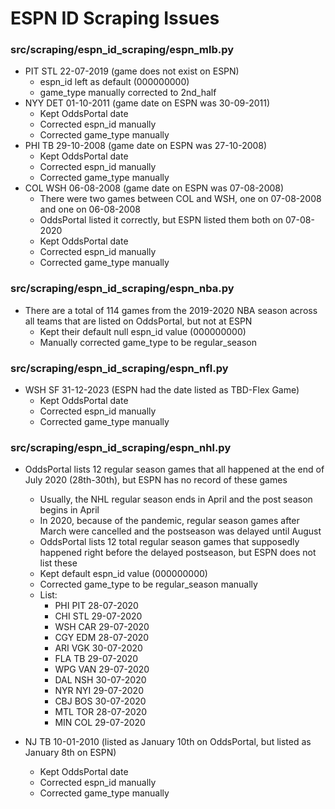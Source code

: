 # ESPN ID Scraping Issues

### src/scraping/espn_id_scraping/espn_mlb.py
- PIT STL 22-07-2019 (game does not exist on ESPN)
    - espn_id left as default (000000000)
    - game_type manually corrected to 2nd_half
- NYY DET 01-10-2011 (game date on ESPN was 30-09-2011)
    - Kept OddsPortal date
    - Corrected espn_id manually
    - Corrected game_type manually
- PHI TB 29-10-2008 (game date on ESPN was 27-10-2008)
    - Kept OddsPortal date
    - Corrected espn_id manually
    - Corrected game_type manually
- COL WSH 06-08-2008 (game date on ESPN was 07-08-2008)
    - There were two games between COL and WSH, one on 07-08-2008 and one on 06-08-2008
    - OddsPortal listed it correctly, but ESPN listed them both on 07-08-2020
    - Kept OddsPortal date
    - Corrected espn_id manually
    - Corrected game_type manually

### src/scraping/espn_id_scraping/espn_nba.py
- There are a total of 114 games from the 2019-2020 NBA season across all teams that are listed on OddsPortal, but not at ESPN
    - Kept their default null espn_id value (000000000)
    - Manually corrected game_type to be regular_season

### src/scraping/espn_id_scraping/espn_nfl.py
- WSH SF 31-12-2023 (ESPN had the date listed as TBD-Flex Game)
    - Kept OddsPortal date
    - Corrected espn_id manually
    - Corrected game_type manually

### src/scraping/espn_id_scraping/espn_nhl.py
- OddsPortal lists 12 regular season games that all happened at the end of July 2020 (28th-30th), but ESPN has no record of these games
    - Usually, the NHL regular season ends in April and the post season begins in April
    - In 2020, because of the pandemic, regular season games after March were cancelled and the postseason was delayed until August
    - OddsPortal lists 12 total regular season games that supposedly happened right before the delayed postseason, but ESPN does not list these
    - Kept default espn_id value (000000000)
    - Corrected game_type to be regular_season manually
    - List:
        - PHI PIT 28-07-2020
        - CHI STL 29-07-2020
        - WSH CAR 29-07-2020
        - CGY EDM 28-07-2020
        - ARI VGK 30-07-2020
        - FLA TB 29-07-2020
        - WPG VAN 29-07-2020
        - DAL NSH 30-07-2020
        - NYR NYI 29-07-2020
        - CBJ BOS 30-07-2020
        - MTL TOR 28-07-2020
        - MIN COL 29-07-2020

- NJ TB 10-01-2010 (listed as January 10th on OddsPortal, but listed as January 8th on ESPN)
    - Kept OddsPortal date
    - Corrected espn_id manually
    - Corrected game_type manually
